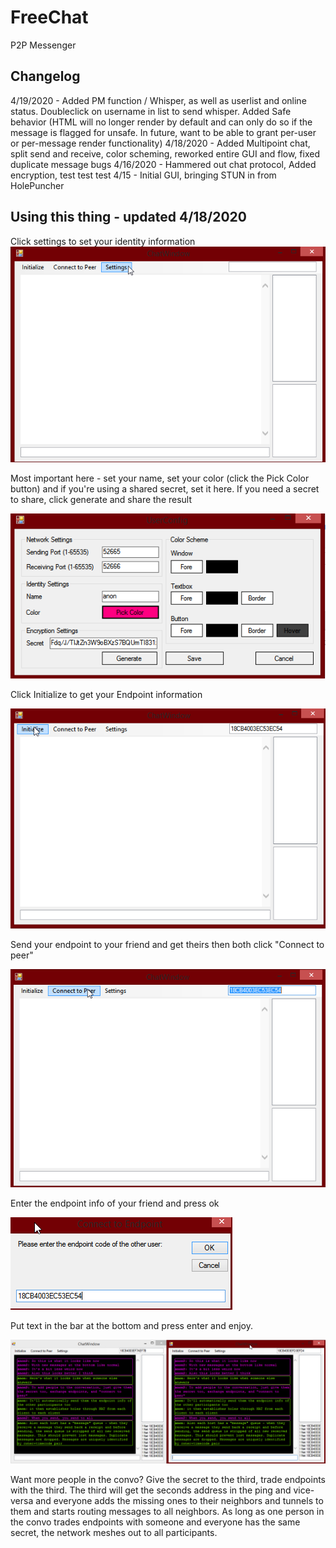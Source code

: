 # FreeChat
P2P Messenger
## Changelog
4/19/2020 - Added PM function / Whisper, as well as userlist and online status. Doubleclick on username in list to send whisper. Added Safe behavior (HTML will no longer render by default and can only do so if the message is flagged for unsafe. In future, want to be able to grant per-user or per-message render functionality)
4/18/2020 - Added Multipoint chat, split send and receive, color scheming, reworked entire GUI and flow, fixed duplicate message bugs
4/16/2020 - Hammered out chat protocol, Added encryption, test test test
4/15 - Initial GUI, bringing STUN in from HolePuncher

## Using this thing - updated 4/18/2020

Click settings to set your identity information
![](./11.png)

Most important here - set your name, set your color (click the Pick Color button) and if you're using a shared secret, set it here. If you need a secret to share, click generate and share the result

![](./12.png)

Click Initialize to get your Endpoint information

![](./13.png)

Send your endpoint to your friend and get theirs then both click "Connect to peer"

![](./14.png)

Enter the endpoint info of your friend and press ok

![](./15.png)

Put text in the bar at the bottom and press enter and enjoy.

![](./16.png)

Want more people in the convo? Give the secret to the third, trade endpoints with the third. The third will get the seconds address in the ping and vice-versa and everyone adds the missing ones to their neighbors and tunnels to them and starts routing messages to all neighbors. As long as one person in the convo trades endpoints with someone and everyone has the same secret, the network meshes out to all participants.
